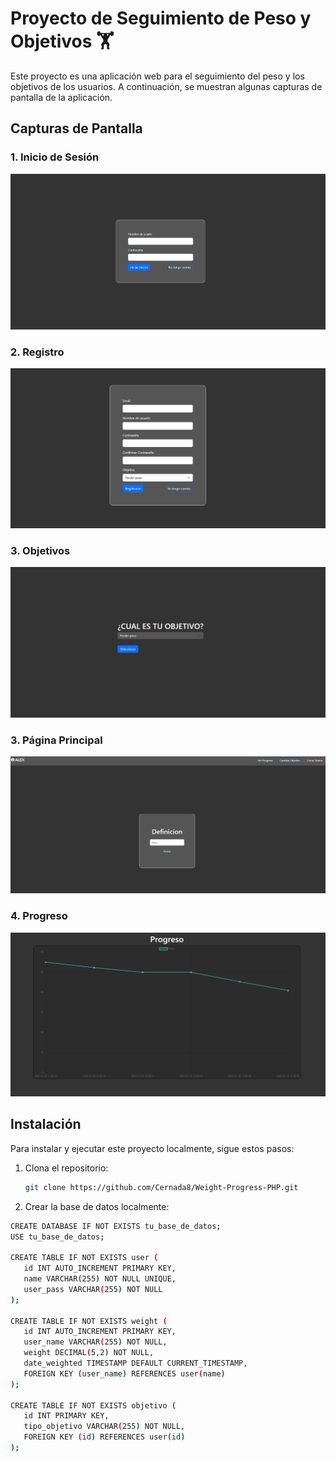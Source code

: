 # Proyecto de Seguimiento de Peso y Objetivos 🏋️

Este proyecto es una aplicación web para el seguimiento del peso y los objetivos de los usuarios. A continuación, se muestran algunas capturas de pantalla de la aplicación.

## Capturas de Pantalla

### 1. Inicio de Sesión
![IntcioSession](Imagenes/InicioSesion.png)

### 2. Registro
![Registro](Imagenes/Registro.png)

### 3. Objetivos
![Objectwo](Imagenes/Objetivo.png)

### 3. Página Principal
![PaginaPrincipal](Imagenes/PaginaPrincipal.png)

### 4. Progreso
![Progresso](Imagenes/Progreso.png)


## Instalación

Para instalar y ejecutar este proyecto localmente, sigue estos pasos:

1. Clona el repositorio:
   ```bash
   git clone https://github.com/Cernada8/Weight-Progress-PHP.git

2. Crear la base de datos localmente:
 ```bash
CREATE DATABASE IF NOT EXISTS tu_base_de_datos;
USE tu_base_de_datos;

CREATE TABLE IF NOT EXISTS user (
    id INT AUTO_INCREMENT PRIMARY KEY,
    name VARCHAR(255) NOT NULL UNIQUE,
    user_pass VARCHAR(255) NOT NULL
);

CREATE TABLE IF NOT EXISTS weight (
    id INT AUTO_INCREMENT PRIMARY KEY,
    user_name VARCHAR(255) NOT NULL,
    weight DECIMAL(5,2) NOT NULL,
    date_weighted TIMESTAMP DEFAULT CURRENT_TIMESTAMP,
    FOREIGN KEY (user_name) REFERENCES user(name)
);

CREATE TABLE IF NOT EXISTS objetivo (
    id INT PRIMARY KEY,
    tipo_objetivo VARCHAR(255) NOT NULL,
    FOREIGN KEY (id) REFERENCES user(id)
);
